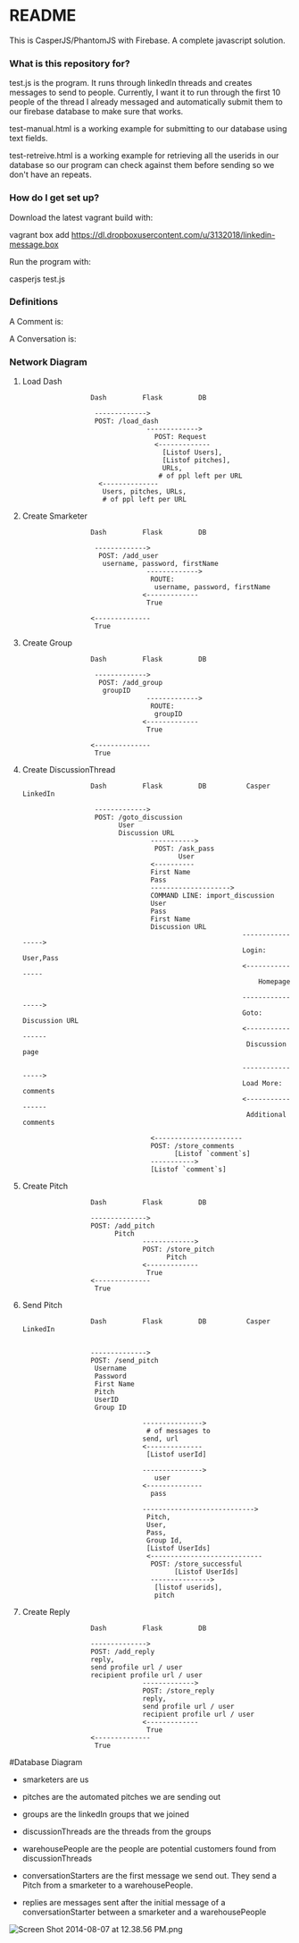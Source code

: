 # README #

This is CasperJS/PhantomJS with Firebase. A complete javascript solution.

### What is this repository for? ###

test.js is the program. It runs through linkedIn threads and creates messages to send to people. Currently, I want it to run through the first 10 people of the thread I already messaged and automatically submit them to our firebase database to make sure that works.

test-manual.html is a working example for submitting to our database using text fields.

test-retreive.html is a working example for retrieving all the userids in our database so our program can check against them before sending so we don't have an repeats.

### How do I get set up? ###

Download the latest vagrant build with:

vagrant box add https://dl.dropboxusercontent.com/u/3132018/linkedin-message.box

Run the program with:

casperjs test.js

### Definitions

A Comment is:


A Conversation is:





### Network Diagram


1. Load Dash

                        Dash         Flask         DB  

                         ------------->
                         POST: /load_dash
                                      ------------->
                                        POST: Request
                                        <-------------
                                          [Listof Users],
                                          [Listof pitches],
                                          URLs, 
                                         # of ppl left per URL
                          <--------------
                           Users, pitches, URLs, 
                           # of ppl left per URL


2. Create Smarketer

                        Dash         Flask         DB
                       
                         ------------->
                          POST: /add_user
                           username, password, firstName
                                      ------------->
                                       ROUTE: 
                                        username, password, firstName
                                     <-------------  
                                      True  
          
                        <--------------  
                         True


3. Create Group

                        Dash         Flask         DB
                       
                         ------------->
                          POST: /add_group
                           groupID
                                      ------------->
                                       ROUTE: 
                                        groupID
                                     <-------------  
                                      True  
          
                        <--------------  
                         True

4. Create DiscussionThread

                        Dash         Flask         DB          Casper           LinkedIn

                         ------------->
                         POST: /goto_discussion
                               User
                               Discussion URL                 
                                       ----------->
                                        POST: /ask_pass
                                              User
                                       <----------
                                       First Name
                                       Pass
                                       -------------------->
                                       COMMAND LINE: import_discussion
                                       User
                                       Pass
                                       First Name
                                       Discussion URL
                                                              ----------------->
                                                              Login: User,Pass
                                                              <----------------
                                                                  Homepage

                                                              ----------------->
                                                              Goto: Discussion URL
                                                              <-----------------
                                                               Discussion page

                                                              ----------------->
                                                              Load More: comments
                                                              <-----------------
                                                               Additional comments

                                       <----------------------
                                       POST: /store_comments
                                             [Listof `comment`s]
                                       ----------->
                                       [Listof `comment`s]

5. Create Pitch

                        Dash         Flask         DB

                        -------------->
                        POST: /add_pitch  
                              Pitch  
                                     ------------->  
                                     POST: /store_pitch  
                                           Pitch  
                                     <-------------  
                                      True  
                        <--------------  
                         True


6. Send Pitch

                        Dash         Flask         DB          Casper           LinkedIn


                        -------------->
                        POST: /send_pitch  
                         Username
                         Password
                         First Name
                         Pitch
                         UserID
                         Group ID

                                     --------------->  
                                      # of messages to
                                     send, url
                                     <--------------
                                      [Listof userId]

                                     --------------->
                                        user
                                     <--------------
                                       pass

                                     ---------------------------->  
                                      Pitch, 
                                      User, 
                                      Pass, 
                                      Group Id,
                                      [Listof UserIds]
                                      <----------------------------
                                       POST: /store_successful
                                             [Listof UserIds]
                                       --------------->
                                        [listof userids],
                                        pitch

7. Create Reply

                        Dash         Flask         DB

                        -------------->
                        POST: /add_reply  
                        reply,
                        send profile url / user
                        recipient profile url / user 
                                     ------------->  
                                     POST: /store_reply  
                                     reply,
                                     send profile url / user
                                     recipient profile url / user 
                                     <-------------  
                                      True  
                        <--------------  
                         True

#Database Diagram
* smarketers are us
* pitches are the automated pitches we are sending out
* groups are the linkedIn groups that we joined
* discussionThreads are the threads from the groups
* warehousePeople are the people are potential customers found from discussionThreads


* conversationStarters are the first message we send out. They send a Pitch from a smarketer to a warehousePeople.
* replies are messages sent after the initial message of a conversationStarter between a smarketer and a warehousePeople

![Screen Shot 2014-08-07 at 12.38.56 PM.png](https://bitbucket.org/repo/qAbGER/images/2154469389-Screen%20Shot%202014-08-07%20at%2012.38.56%20PM.png)
